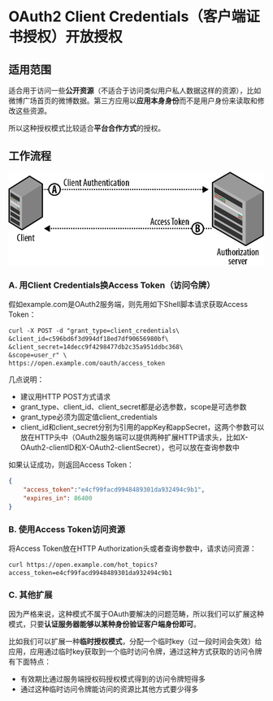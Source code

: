 # OAuth2 Client Credentials（客户端证书授权）开放授权

## 适用范围

适合用于访问一些**公开资源**（不适合于访问类似用户私人数据这样的资源），比如微博广场首页的微博数据。第三方应用以**应用本身身份**而不是用户身份来读取和修改这些资源。

所以这种授权模式比较适合**平台合作方式**的授权。

## 工作流程

![OAuth2客户端证书授权示意图](./imgs/OAuth2.ClientCredentials.jpg)

### A. 用Client Credentials换Access Token（访问令牌）
假如example.com是OAuth2服务端，则先用如下Shell脚本请求获取Access Token：

```shell
curl -X POST -d "grant_type=client_credentials\
&client_id=c596bd6f3d994df18ed7df90656980bf\
&client_secret=14decc9f4298477db2c35a951ddbc368\
&scope=user_r" \
https://open.example.com/oauth/access_token
```

几点说明：
* 建议用HTTP POST方式请求
* grant_type、client_id、client_secret都是必选参数，scope是可选参数
* grant_type必须为固定值client_credentials
* client_id和client_secret分别为引用的appKey和appSecret，这两个参数可以放在HTTP头中（OAuth2服务端可以提供两种扩展HTTP请求头，比如X-OAuth2-clientID和X-OAuth2-clientSecret），也可以放在查询参数中

如果认证成功，则返回Access Token：

```json
{
    "access_token":"e4cf99facd9948489301da932494c9b1",
    "expires_in": 86400
}
```

### B. 使用Access Token访问资源
将Access Token放在HTTP Authorization头或者查询参数中，请求访问资源：

```shell
curl https://open.example.com/hot_topics?access_token=e4cf99facd9948489301da932494c9b1
```

### C. 其他扩展

因为严格来说，这种模式不属于OAuth要解决的问题范畴，所以我们可以扩展这种模式，只要**认证服务器能够以某种身份验证客户端身份即可**。

比如我们可以扩展一种**临时授权模式**，分配一个临时key（过一段时间会失效）给应用，应用通过临时key获取到一个临时访问令牌，通过这种方式获取的访问令牌有下面特点：

* 有效期比通过服务端授权码授权模式得到的访问令牌短得多
* 通过这种临时访问令牌能访问的资源比其他方式要少得多